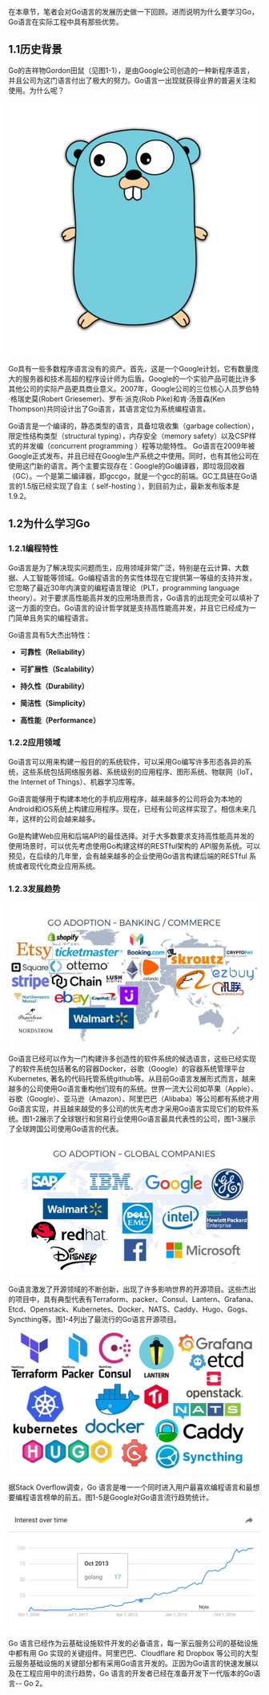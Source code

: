 在本章节，笔者会对Go语言的发展历史做一下回顾。进而说明为什么要学习Go，Go语言在实际工程中具有那些优势。

## 1.1历史背景

Go的吉祥物Gordon田鼠（见图1-1），是由Google公司创造的一种新程序语言，并且公司为这门语言付出了极大的努力。Go语言一出现就获得业界的普遍关注和使用。为什么呢？

![](gopher.png)
                                                    

Go具有一些多数程序语言没有的资产。首先，这是一个Google计划，它有数量庞大的服务器和技术高超的程序设计师为后盾。Google的一个实验产品可能比许多其他公司的实际产品更具商业意义。2007年，Google公司的三位核心人员罗伯特·格瑞史莫(Robert Griesemer)、罗布·派克(Rob Pike)和肯·汤普森(Ken Thompson)共同设计出了Go语言，其语言定位为系统编程语言。

Go语言是一个编译的，静态类型的语言，具备垃圾收集（garbage collection），限定性结构类型（structural typing），内存安全（memory safety）以及CSP样式的并发编（concurrent programming ）程等功能特性。
Go语言在2009年被Google正式发布，并且已经在Google生产系统之中使用。同时，也有其他公司在使用这门新的语言。两个主要实现存在：Google的Go编译器，即垃圾回收器（GC）。一个是第二编译器，即gccgo，就是一个gcc的前端。GC工具链在Go语言的1.5版已经实现了自主（ self-hosting ），到目前为止，最新发布版本是1.9.2。

## 1.2为什么学习Go

### 1.2.1编程特性

Go语言是为了解决现实问题而生，应用领域非常广泛，特别是在云计算、大数据、人工智能等领域。Go编程语言的务实性体现在它提供第一等级的支持并发，它忽略了最近30年内演变的编程语言理论（PLT，programming language theory）。对于要求高性能高并发的应用场景而言，Go语言的出现完全可以填补了这一方面的空白。Go语言的设计哲学就是支持高性能高并发，并且它已经成为一门简单且务实的编程语言。 

Go语言具有5大杰出特性：

- **可靠性（Reliability）**

- **可扩展性（Scalability）**

- **持久性（Durability）**

- **简洁性（Simplicity）**

- **高性能（Performance）**

### 1.2.2应用领域

Go语言可以用来构建一般目的的系统软件，可以采用Go编写许多形态各异的系统，这些系统包括网络服务器、系统级别的应用程序、图形系统、物联网（IoT，the Internet of Things）、机器学习库等。

Go语言能够用于构建本地化的手机应用程序，越来越多的公司将会为本地的Android和iOS系统上构建应用程序。现在，已经有公司这样实现了。相信未来几年，这样的公司会越来越多。

Go是构建Web应用和后端API的最佳选择。对于大多数要求支持高性能高并发的使用场景时，可以优先考虑使用Go构建这样的RESTful架构的 API服务系统。可以预见，在后续的几年里，会有越来越多的企业使用Go语言构建后端的RESTful 系统或者现代化商业应用系统。

### 1.2.3发展趋势
![图1-2 全球银行和贸易行业使用Go语言最具代表性的公司](go-used-by-inc1.jpg)

Go语言已经可以作为一门构建许多创造性的软件系统的候选语言，这些已经实现了的软件系统包括著名的容器Docker，谷歌（Google）的容器系统管理平台Kubernetes, 著名的代码托管系统github等。从目前Go语言发展形式而言，越来越多的公司使用Go语言重构他们现有的系统。世界一流大公司如苹果（Apple）、谷歌（Google）、亚马逊（Amazon）、阿里巴巴（Alibaba）等公司都有系统才用Go语言实现，并且越来越受的多公司的优先考虑才采用Go语言实现它们的软件系统。图1-2展示了全球银行和贸易行业使用Go语言最具代表性的公司，图1-3展示了全球跨国公司使用Go语言的代表。
![图1-3 全球跨国公司使用Go语言的典型代表性](go-used-by-inc2.jpg)

Go语言激发了开源领域的不断创新，出现了许多影响世界的开源项目。这些杰出的项目中，具有典型代表有Terraform、packer、Consul、Lantern、Grafana、Etcd、Openstack、Kubernetes、Docker、NATS、Caddy、Hugo、Gogs、Syncthing等。图1-4列出了最流行的Go语言开源项目。

![图1.4 Go语言编写的杰出开源项目](go-used-by-inc3.jpg)

据Stack Overflow调查，Go 语言是唯一一个同时进入用户最喜欢编程语言和最想要编程语言榜单的前五。图1-5是Google对Go语言流行趋势统计。

![1-5图 google对Go语言流行趋势统计](go-used-by-inc4.jpg)

Go 语言已经作为云基础设施软件开发的必备语言，每一家云服务公司的基础设施中都有用 Go 实现的关键组件。阿里巴巴、Cloudflare 和 Dropbox 等公司的大型云服务基础设施的关键部分都有采用Go语言开发的。正因为Go语言的快速发展以及在工程应用中的流行趋势，Go 语言的开发者已经在准备开发下一代版本的Go语言-- Go 2。


